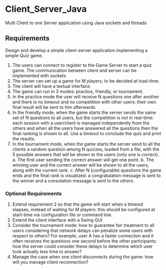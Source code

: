 # Client_Server_Java
Multi Client to one Server application using Java sockets and threads

## Requirements 

Design and develop a simple client-server application implementing a simple Quiz game.
1. The users can connect to register to the Game Server to start a quiz game. The communication between client and server can be implemented with sockets
2. The server can set up a game for M players, to be decided at load-time.
3. The client will have a textual interface.
4. The game can run in 3 modes: practice, friendly, or tournament.
5. In the practice mode the user will receive N questions one after another and there is no timeout and no competition with other users: their own final result will be sent to him afterwards 
6. In the friendly mode, when the game starts the server sends the same set of N questions to all users, but the competition is not in real-time: each session with a user/client is managed independently from the others and when all the users have answered all the questions then the final ranking is shown to all. Use a timeout to conclude the quiz and print the results.
7. In the tournament mode, when the game starts the server send to all the clients a random question among N quizzes, loaded from a file, with the 5 possible answers that will be shown to the users (only one is correct).
  a. The first user sending the correct answer will get one point.
  b. The winning user and the correct answer will be shown to all the users, along with the current rank.
  c. After N (configurable) questions the game ends and the final rank is visualized: a congratulation message is sent to the winner and a consolation message is sent to the others.
  
  ### Optional Requirements
  1. Extend requirement 2 so that the game will start when a timeout elapses, instead of waiting for M players: this should be configured at start-time via configuration file or command line.
  2. Extend the client interface with a Swing GUI 
  3. Consider the tournament mode: how to guarantee fair treatment to all users considering that network delays can penalize some users with respect to others? For example, user A has a faster connection and it often receives the questions one second before the other participants: how the server could consider these delays to determine which user took actually less time to answer?
  4. Manage the case when one client disconnects during the game: how will you manage client reconnection?

